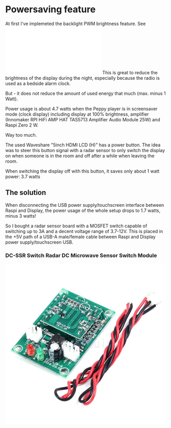 # Powersaving feature

At first I've implemeted the backlight PWM brightness feature. See ![brightness.md](brightness.md)
This is great to reduce the brightness of the display during the night, especially because the radio is used as a bedside alarm clock.

But - it does not reduce the amount of used energy that much (max. minus 1 Watt). 

Power usage is about 4.7 watts when the Peppy player is in screensaver mode (clock display) including display at 100% brightness, amplifier (Innomaker RPI HiFi AMP HAT TAS5713 Amplifier Audio Module 25W) and Raspi Zero 2 W.

Way too much.

The used Waveshare "5inch HDMI LCD (H)" has a power button. The idea was to steer this button signal with a radar sensor to only switch the display on when someone is in the room and off after a while when leaving the room. 

When switching the display off with this button, it saves only about 1 watt power: 3.7 watts 

## The solution

When disconnecting the USB power supply/touchscreen interface between Raspi and Display, the power usage of the whole setup drops to 1.7 watts, minus 3 watts!

So I bought a radar sensor board with a MOSFET switch capable of switching up to 3A and a decent voltage range of 3.7-12V. This is placed in the +5V path of a USB-A male/female cable between Raspi and Display power supply/touchscreen USB.

### DC-SSR Switch Radar DC Microwave Sensor Switch Module
![DC-SSR](DC-SSR.jpg)
